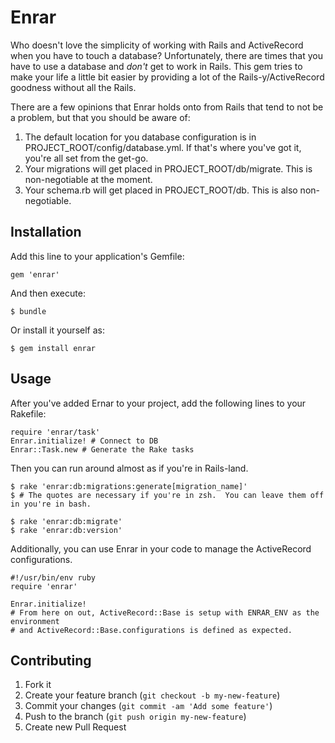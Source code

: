 # Enrar

Who doesn't love the simplicity of working with Rails and ActiveRecord when you have to touch a database?  Unfortunately, there are times that you have to use a database and _don't_ get to work in Rails.  This gem tries to make your life a little bit easier by providing a lot of the Rails-y/ActiveRecord goodness without all the Rails.

There are a few opinions that Enrar holds onto from Rails that tend to not be a problem, but that you should be aware of:

1. The default location for you database configuration is in PROJECT\_ROOT/config/database.yml.  If that's where you've got it, you're all set from the get-go.
2. Your migrations will get placed in PROJECT\_ROOT/db/migrate.  This is non-negotiable at the moment.
3. Your schema.rb will get placed in PROJECT\_ROOT/db.  This is also non-negotiable.

## Installation

Add this line to your application's Gemfile:

    gem 'enrar'

And then execute:

    $ bundle

Or install it yourself as:

    $ gem install enrar

## Usage

After you've added Ernar to your project, add the following lines to your Rakefile:

    require 'enrar/task'
    Enrar.initialize! # Connect to DB
    Enrar::Task.new # Generate the Rake tasks

Then you can run around almost as if you're in Rails-land.

    $ rake 'enrar:db:migrations:generate[migration_name]' 
    $ # The quotes are necessary if you're in zsh.  You can leave them off in you're in bash.

    $ rake 'enrar:db:migrate'
    $ rake 'enrar:db:version'

Additionally, you can use Enrar in your code to manage the ActiveRecord configurations.

    #!/usr/bin/env ruby
    require 'enrar'

    Enrar.initialize!
    # From here on out, ActiveRecord::Base is setup with ENRAR_ENV as the environment 
    # and ActiveRecord::Base.configurations is defined as expected.

## Contributing

1. Fork it
2. Create your feature branch (`git checkout -b my-new-feature`)
3. Commit your changes (`git commit -am 'Add some feature'`)
4. Push to the branch (`git push origin my-new-feature`)
5. Create new Pull Request
